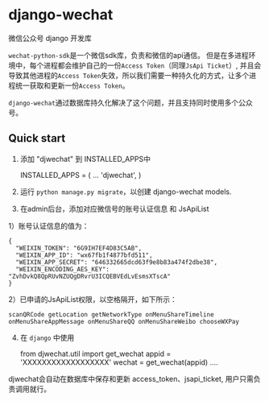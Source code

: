 # django-wechat
微信公众号 django 开发库

`wechat-python-sdk`是一个微信sdk库，负责和微信的api通信。 
但是在多进程环境中，每个进程都会维护自己的一份`Access Token`（同理`JsApi Ticket`）, 
并且会导致其他进程的`Access Token`失效，所以我们需要一种持久化的方式，让多个进程统一获取和更新一份`Access Token`。

`django-wechat`通过数据库持久化解决了这个问题，并且支持同时使用多个公众号。

Quick start
-----------

1. 添加 "djwechat" 到 INSTALLED_APPS中

    INSTALLED_APPS = (
        ...
        'djwechat',
    )

2. 运行 `python manage.py migrate`，以创建 django-wechat models.

3. 在admin后台，添加对应微信号的账号认证信息 和 JsApiList

1）账号认证信息的值为：

    {
      "WEIXIN_TOKEN": "6G9IH7EF4D83C5AB",
      "WEIXIN_APP_ID": "wx67fb1f4877bfd511",
      "WEIXIN_APP_SECRET": "646332665dcd63f9e8b83a474f2dbe38",
      "WEIXIN_ENCODING_AES_KEY": "ZvhDvkQ8QpRUvNZUQgDRvrU3ICQEBVEdLvEsmsXTscA"
    }

2）已申请的JsApiList权限，以空格隔开，如下所示：

    scanQRCode getLocation getNetworkType onMenuShareTimeline onMenuShareAppMessage onMenuShareQQ onMenuShareWeibo chooseWXPay
   
4. 在 `django` 中使用

    from djwechat.util import get_wechat
    appid = 'XXXXXXXXXXXXXXXXXX'
    wechat = get_wechat(appid)
    ....

djwechat会自动在数据库中保存和更新 access_token、jsapi_ticket, 用户只需负责调用就行。